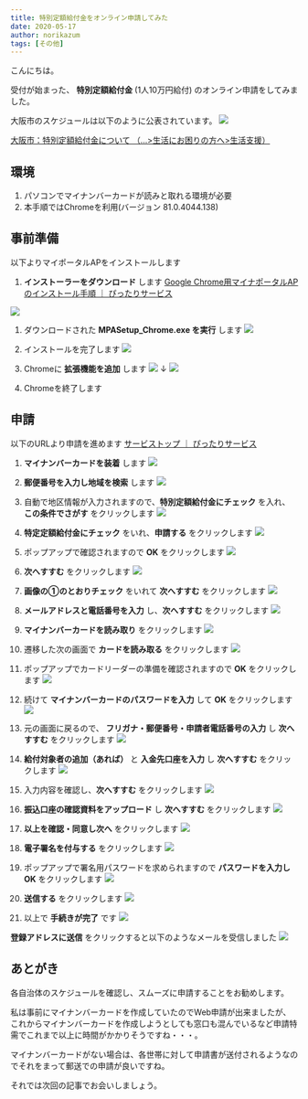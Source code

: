 ```yaml
---
title: 特別定額給付金をオンライン申請してみた
date: 2020-05-17
author: norikazum
tags: [その他]
---
```


こんにちは。

受付が始まった、 **特別定額給付金** (1人10万円給付) のオンライン申請をしてみました。

大阪市のスケジュールは以下のように公表されています。
![](images/i-tried-to-apply-for-a-special-fixed-benefit-online-1.png)

[大阪市：特別定額給付金について （…>生活にお困りの方へ>生活支援）](https://www.city.osaka.lg.jp/shimin/page/0000502306.html)

## 環境
1. パソコンでマイナンバーカードが読みと取れる環境が必要
1. 本手順ではChromeを利用(バージョン 81.0.4044.138)

## 事前準備
以下よりマイポータルAPをインストールします

1. **インストーラーをダウンロード** します
[Google Chrome用マイナポータルAPのインストール手順 ｜ ぴったりサービス](https://app.oss.myna.go.jp/Application/resources/dousakankyou/chrome.html)

![](images/i-tried-to-apply-for-a-special-fixed-benefit-online-2.png)

1. ダウンロードされた **MPASetup_Chrome.exe を実行** します
![](images/i-tried-to-apply-for-a-special-fixed-benefit-online-3.png)

1. インストールを完了します
![](images/i-tried-to-apply-for-a-special-fixed-benefit-online-4.png)

1. Chromeに **拡張機能を追加** します
![](images/i-tried-to-apply-for-a-special-fixed-benefit-online-5.png)
↓
![](images/i-tried-to-apply-for-a-special-fixed-benefit-online-6.png)

1. Chromeを終了します

## 申請

以下のURLより申請を進めます
[サービストップ ｜ ぴったりサービス](https://app.oss.myna.go.jp/Application/search)

1. **マイナンバーカードを装着** します
![](images/i-tried-to-apply-for-a-special-fixed-benefit-online-7.jpg)

1. **郵便番号を入力し地域を検索** します
![](images/i-tried-to-apply-for-a-special-fixed-benefit-online-8.png)

1. 自動で地区情報が入力されますので、**特別定額給付金にチェック** を入れ、 **この条件でさがす** をクリックします
![](images/i-tried-to-apply-for-a-special-fixed-benefit-online-9.png)

1. **特定定額給付金にチェック** をいれ、**申請する** をクリックします
![](images/i-tried-to-apply-for-a-special-fixed-benefit-online-10.png)

1. ポップアップで確認されますので **OK** をクリックします
![](images/i-tried-to-apply-for-a-special-fixed-benefit-online-11.png)

1. **次へすすむ** をクリックします
![](images/i-tried-to-apply-for-a-special-fixed-benefit-online-12.png)

1. **画像の①のとおりチェック** をいれて **次へすすむ** をクリックします
![](images/i-tried-to-apply-for-a-special-fixed-benefit-online-13.png)

1. **メールアドレスと電話番号を入力** し、**次へすすむ** をクリックします
![](images/i-tried-to-apply-for-a-special-fixed-benefit-online-14.png)

1. **マイナンバーカードを読み取り** をクリックします
![](images/i-tried-to-apply-for-a-special-fixed-benefit-online-15.png)

1. 遷移した次の画面で **カードを読み取る** をクリックします
![](images/i-tried-to-apply-for-a-special-fixed-benefit-online-16.png)

1. ポップアップでカードリーダーの準備を確認されますので **OK** をクリックします
![](images/i-tried-to-apply-for-a-special-fixed-benefit-online-17.png)

1. 続けて **マイナンバーカードのパスワードを入力** して **OK** をクリックします
![](images/i-tried-to-apply-for-a-special-fixed-benefit-online-18.png)

1. 元の画面に戻るので、 **フリガナ・郵便番号・申請者電話番号の入力** し **次へすすむ** をクリックします
![](images/i-tried-to-apply-for-a-special-fixed-benefit-online-19.png)

1. **給付対象者の追加（あれば）** と **入金先口座を入力** し **次へすすむ** をクリックします
![](images/i-tried-to-apply-for-a-special-fixed-benefit-online-20.png)

1. 入力内容を確認し、**次へすすむ** をクリックします
![](images/i-tried-to-apply-for-a-special-fixed-benefit-online-21.png)

1. **振込口座の確認資料をアップロード** し **次へすすむ** をクリックします
![](images/i-tried-to-apply-for-a-special-fixed-benefit-online-22.png)

1. **以上を確認・同意し次へ** をクリックします
![](images/i-tried-to-apply-for-a-special-fixed-benefit-online-23.png)

1. **電子署名を付与する** をクリックします
![](images/i-tried-to-apply-for-a-special-fixed-benefit-online-24.png)

1. ポップアップで署名用パスワードを求められますので **パスワードを入力しOK** をクリックします
![](images/i-tried-to-apply-for-a-special-fixed-benefit-online-25.png)

1. **送信する** をクリックします
![](images/i-tried-to-apply-for-a-special-fixed-benefit-online-26.png)

1. 以上で **手続きが完了** です
![](images/i-tried-to-apply-for-a-special-fixed-benefit-online-27.png)

**登録アドレスに送信** をクリックすると以下のようなメールを受信しました
![](images/i-tried-to-apply-for-a-special-fixed-benefit-online-28.png)

## あとがき
各自治体のスケジュールを確認し、スムーズに申請することをお勧めします。

私は事前にマイナンバーカードを作成していたのでWeb申請が出来ましたが、これからマイナンバーカードを作成しようとしても窓口も混んでいるなど申請特需でこれまで以上に時間がかかりそうですね・・・。

マイナンバーカードがない場合は、各世帯に対して申請書が送付されるようなのでそれをまって郵送での申請が良いですね。

それでは次回の記事でお会いしましょう。